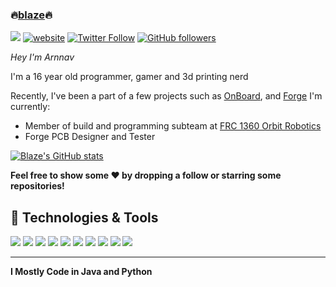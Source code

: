 ### 🔥[blaze][website]🔥

![](https://komarev.com/ghpvc/?username=blazecoding2009&label=Views&color=lightgrey)
[![website](https://img.shields.io/badge/Website-9B9B9B.svg?&style=flat-square&logo=Google-Chrome&logoColor=white&link=https://blazecoding.xyz)](https://blazecoding.xyz)
[![Twitter Follow](https://img.shields.io/twitter/follow/cblaze1111?label=Follow)](https://twitter.com/intent/follow?screen_name=blaze3dp)
[![GitHub followers](https://img.shields.io/github/followers/blazecoding2009?label=Follow&style=social)](https://github.com/blazecoding2009)

*Hey I'm Arnnav*

I'm a 16 year old programmer, gamer and 3d printing nerd

Recently, I've been a part of a few projects such as [OnBoard](https://github.com/hackclub/OnBoard/), and [Forge](https://github.com/EmperorNumerius/Forge)
I'm currently:
- Member of build and programming subteam at [FRC 1360 Orbit Robotics](https://1360.ca)
- Forge PCB Designer and Tester

[![Blaze's GitHub stats](https://github-readme-stats.vercel.app/api?username=blazecoding2009&show_icons=true&theme=transparent)](https://github.com/anuraghazra/github-readme-stats)

<b>Feel free to show some ❤️ by dropping a follow or starring some repositories!</b>

## 🔧 Technologies & Tools

![](https://img.shields.io/badge/OS-Ubuntu-informational?style=flat&logo=ubuntu&logoColor=white&color=9B9B9B)
![](https://img.shields.io/badge/Editor-VS_Code-informational?style=flat&logo=vscode&logoColor=white&color=9B9B9B)
![](https://img.shields.io/badge/Code-JavaScript-informational?style=flat&logo=javascript&logoColor=white&color=9B9B9B)
![](https://img.shields.io/badge/Code-Node.JS-nformational?style=flat&logo=nodedotjs&logoColor=white&color=9B9B9B)
![](https://img.shields.io/badge/Code-Python-informational?style=flat&logo=python&logoColor=white&color=9B9B9B)
![](https://img.shields.io/badge/Code-HTML%20&%20CSS-informational?style=flat&logo=HTML5&logoColor=white&color=9B9B9B)
![](https://img.shields.io/badge/Tools-MySQL-informational?style=flat&logo=mysql&logoColor=white&color=9B9B9B)
![](https://img.shields.io/badge/Tools-NPM-informational?style=flat&logo=npm&logoColor=white&color=9B9B9B)
![](https://img.shields.io/badge/Tools-Spotify-informational?style=flat&logo=spotify&logoColor=white&color=9B9B9B)
![](https://img.shields.io/badge/Tools-GitHub-informational?style=flat&logo=github&logoColor=white&color=9B9B9B)

----

**I Mostly Code in Java and Python**

[website]: https://blazecoding.xyz
[twitter]: https://twitter.com/blaze3dp
